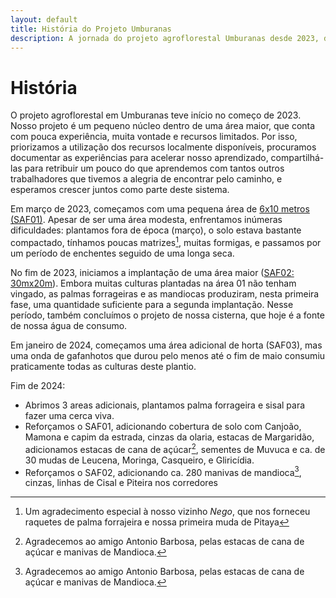 ```yaml
---
layout: default
title: História do Projeto Umburanas
description: A jornada do projeto agroflorestal Umburanas desde 2023, desafios enfrentados e conquistas alcançadas na implementação de sistemas agroflorestais sintrópicos.
---
```


# História


O projeto agroflorestal em Umburanas teve início no começo de 2023. Nosso projeto é um pequeno núcleo dentro de uma área maior, que conta com pouca experiência, muita vontade e recursos limitados. Por isso, priorizamos a utilização dos recursos localmente disponíveis, procuramos documentar as experiências para acelerar nosso aprendizado, compartilhá-las para retribuir um pouco do que aprendemos com tantos outros trabalhadores que tivemos a alegria de encontrar pelo caminho, e esperamos crescer juntos como parte deste sistema.

Em março de 2023, começamos com uma pequena área de [6x10 metros (SAF01)](evolucao/saf01.md).  Apesar de ser uma área modesta, enfrentamos inúmeras dificuldades: plantamos fora de época (março), o solo estava bastante compactado, tínhamos poucas matrizes[^1], muitas formigas, e passamos por um período de enchentes seguido de uma longa seca.

No fim de 2023, iniciamos a implantação de uma área maior ([SAF02: 30mx20m](evolucao/saf02.md)).  Embora muitas culturas plantadas na área 01 não tenham vingado, as palmas forrageiras e as mandiocas produziram, nesta primeira fase, uma quantidade suficiente para a segunda implantação. Nesse período, também concluímos o projeto de nossa cisterna, que hoje é a fonte de nossa água de consumo.

Em janeiro de 2024, começamos uma área adicional de horta (SAF03), mas uma onda de gafanhotos que durou pelo menos até o fim de maio consumiu praticamente todas as culturas deste plantio.

Fim de 2024:
- Abrimos 3 areas adicionais, plantamos palma forrageira e sisal para fazer uma cerca viva. 
- Reforçamos o SAF01, adicionando cobertura de solo com Canjoão, Mamona e capim da estrada, cinzas da olaria, estacas de Margaridão, adicionamos estacas de cana de açúcar[^2], sementes de Muvuca e ca. de 30 mudas de Leucena, Moringa, Casqueiro, e Gliricídia.
- Reforçamos o SAF02, adicionando ca. 280 manivas de mandioca[^2], cinzas, linhas de Cisal e Piteira nos corredores

[^1]: Um agradecimento especial à nosso vizinho _Nego_, que nos forneceu raquetes de palma forrajeira e nossa primeira muda de Pitaya
[^2]: Agradecemos ao amigo Antonio Barbosa, pelas estacas de cana de açúcar e manivas de Mandioca.
